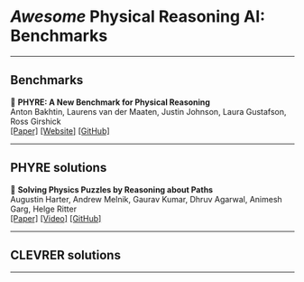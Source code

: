 # *Awesome* Physical Reasoning AI: Benchmarks  

---
## Benchmarks

📄 **PHYRE: A New Benchmark for Physical Reasoning**  
Anton Bakhtin, Laurens van der Maaten, Justin Johnson, Laura Gustafson, Ross Girshick  
[[Paper]](https://arxiv.org/abs/1908.05656)  [[Website]](https://phyre.ai)  [[GitHub]](https://github.com/facebookresearch/phyre)  

---
## PHYRE solutions  

📄 **Solving Physics Puzzles by Reasoning about Paths**  
Augustin Harter, Andrew Melnik, Gaurav Kumar, Dhruv Agarwal, Animesh Garg, Helge Ritter  
[[Paper]](https://arxiv.org/abs/2011.07357)  [[Video]](https://youtu.be/X30QGeIEXRs)  [[GitHub]](https://github.com/ndrwmlnk/PHYRE-Reasoning-about-Paths)  


---
## CLEVRER solutions  

---

